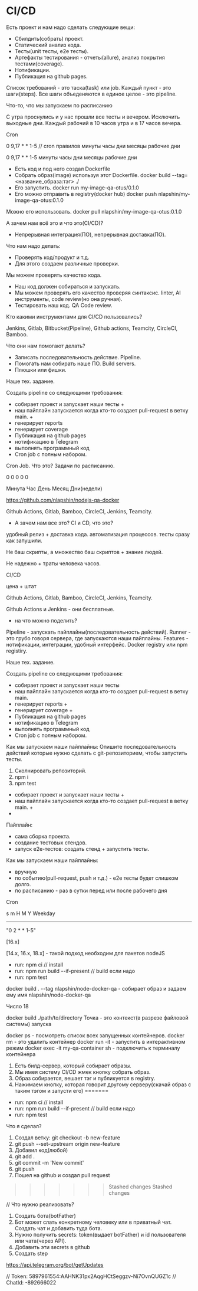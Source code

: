 # CI/CD

Есть проект и нам надо сделать следующие вещи:

- Сбилдить(собрать) проект.
- Статический анализ кода.
- Тесты(unit тесты, e2e тесты).
- Артефакты тестирования - отчеты(allure), анализ покрытия тестами(coverage).
- Нотификации.
- Публикация на github pages.

Список требований - это таска(task) или job.
Каждый пункт - это шаги(steps).
Все шаги объеденяются в единое целое - это pipeline.


<!-- - выполнять программный код
- Cron job с полным набором. -->

Что-то, что мы запускаем по расписанию

С утра проснулись и у нас прошли все тесты и вечером. Исключить выходные дни.
Каждый рабочий в 10 часов утра и в 17 часов вечера.

Cron 

0 9,17 * * 1-5 // cron правилов
минуты часы дни месяцы рабочие дни

0 9,17 * * 1-5
минуты часы дни месяцы рабочие дни




































- Есть код и под него создал Dockerfile
- Собрать образ(image) используя этот Dockerfile. docker build --tag=<название_образа:тэг> ./
- Его запустить. docker run my-image-qa-otus/0.1.0
- Его можно отправить в registry(docker hub) docker push nlapshin/my-image-qa-otus:0.1.0
  
Можно его использовать. docker pull nlapshin/my-image-qa-otus:0.1.0

А зачем нам всё это и что это(CI/CD)?

- Непрерывная интеграция(ПО), непрерывная доставка(ПО).

Что нам надо делать:
- Проверять код/продукт и т.д.
- Для этого создаем различные проверки.

Мы можем проверять качество кода.
- Наш код должен собираться и запускать.
- Мы можем проверять его качество проверяя синтаксис. linter, AI инструменты, code review(но она ручная).
- Тестировать наш код. QA Code review.

Кто какими инструментами для CI/CD пользовались?

Jenkins, Gitlab, Bitbucket(Pipeline), Github actions, Teamcity, CircleCI, Bamboo.

Что они нам помогают делать?

- Записать последовательность действие. Pipeline.
- Помогать нам собирать наше ПО. Build servers.
- Плюшки или фишки.

Наше тех. задание.

Создать pipeline со следующими требования:

- собирает проект и запускает наши тесты +
- наш пайплайн запускается когда кто-то создает pull-request в ветку main. +
- генерирует reports
- генерирует coverage
- Публикация на github pages
- нотификацию в Telegram
- выполнять программный код
- Cron job с полным набором.

Cron Job. Что это? Задачи по расписанию.

0 0 0 0 0

Минута Час День Месяц Дни(недели)

























https://github.com/nlapshin/nodejs-qa-docker

Github Actions, Gitlab, Bamboo, CircleCI, Jenkins, Teamcity.

- А зачем нам все это? CI и CD, что это?

удобный релиз + доставка кода.
автоматизация процессов.
тесты сразу как запушили.

Не баш скрипты, а множество баш скриптов + знание людей.

Не надежно + траты человека часов.

CI/CD

цена + штат

Github Actions, Gitlab, Bamboo, CircleCI, Jenkins, Teamcity.

Github Actions и Jenkins - они бесплатные.

- на что можно поделить?

Pipeline - запускать пайплайны(последовательность действий).
Runner - это грубо говоря сервера, где запускаются наши пайплайны.
Features - нотификации, интеграции, удобный интерфейс. Docker registry или npm registiry.

Наше тех. задание.

Создать pipeline со следующими требования:

- собирает проект и запускает наши тесты
- наш пайплайн запускается когда кто-то создает pull-request в ветку main.
- генерирует reports +
- генерирует coverage +
- Публикация на github pages
- нотификацию в Telegram
- выполнять программный код
- Cron job с полным набором.

Как мы запускаем наши пайплайны:
Опишите последовательность действий которые нужно сделать с git-репозиторием, чтобы запустить тесты.

1. Сколнировать репозиторий.
2. npm i
3. npm test
- собирает проект и запускает наши тесты +
- наш пайплайн запускается когда кто-то создает pull-request в ветку main. +
- 
Пайплайн:
- сама сборка проекта.
- создание тестовых стендов.
- запуск e2e-тестов: создать стенд + запустить тесты.

Как мы запускаем наши пайплайны:

- вручную
- по событию(pull-request, push и т.д.) - e2e тесты будет слишком долго.
- по расписанию - раз в сутки перед или после рабочего дня


Сron

s m H M Y Weekday
* * * * * *

"0 2 * * 1-5"

[16.x]

[14.x, 16.x, 18.x] - такой подход необходим для пакетов nodeJS

- run: npm ci // install
- run: npm run build --if-present // build если надо
- run: npm test

docker build . --tag nlapshin/node-docker-qa - собирает образ и задаем ему имя nlapshin/node-docker-qa

Число 18

docker build ./path/to/directory Точка - это контекст(в разрезе файловой системы) запуска

docker ps - посмотреть список всех запущенных контейнеров.
docker rm <name> - это удалить контейнер
docker run -it - запустить в интерактивном режим
docker exec -it my-qa-container sh - подключить к терминалу контейнера

1. Есть билд-сервер, который собирает образы.
2. Мы имея систему CI/CD жмек кнопку собрать образ.
3. Образ собирается, вешает тэг и публикуется в registry.
4. Нажимаем кнопку, которая говорит другому серверу(скачай образ с таким тэгом и запусти его)
=======
- run: npm ci // install
- run: npm run build --if-present // build если надо
- run: npm test


Что я сделал?
1. Создал ветку: git checkout -b new-feature
2. git push --set-upstream origin new-feature 
3. Добавил код(любой)
4. git add .
5. git commit -m 'New commit'
6. git push
7. Пошел на github и создал pull request
>>>>>>> Stashed changes
>>>>>>> Stashed changes

// Что нужно реализовать?

1. Создать бота(botFather)
2. Бот может слать конкретному человеку или в приватный чат. Создать чат и добавить туда бота.
3. Нужно получить secrets: token(выдает botFather) и id пользователя или чата(через API).
4. Добавить эти secrets в github
5. Создать step


https://api.telegram.org/bot/getUpdates


// Token: 5897961554:AAHNK31px2AqgHCtSeggzv-Ni7OvnQUGZ1c
// ChatId: -892666022
